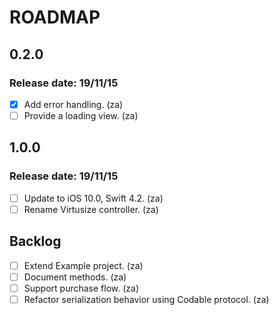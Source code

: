 # ROADMAP

## 0.2.0

### Release date: 19/11/15

- [x] Add error handling. (za)
- [ ] Provide a loading view. (za)

## 1.0.0

### Release date: 19/11/15

- [ ] Update to iOS 10.0, Swift 4.2. (za)
- [ ] Rename Virtusize controller. (za)

## Backlog

- [ ] Extend Example project. (za)
- [ ] Document methods. (za)
- [ ] Support purchase flow. (za)
- [ ] Refactor serialization behavior using Codable protocol. (za)
